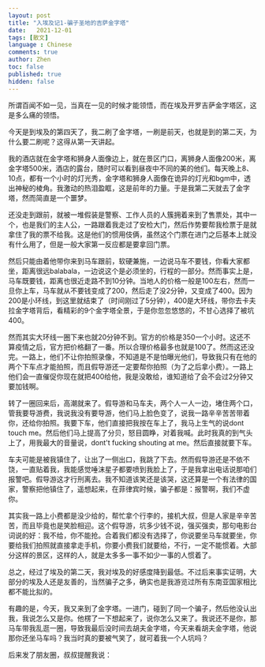 ```yaml
---
layout: post
title: "入埃及记1-骗子圣地的吉萨金字塔"
date:   2021-12-01
tags: [散文]
language : Chinese
comments: true
author: Zhen
toc: false
published: true
hidden: false
---
```

所谓百闻不如一见，当真在一见的时候才能领悟，而在埃及开罗吉萨金字塔区，这是多么痛的领悟。

今天是到埃及的第四天了，我二刷了金字塔，一刷是前天，也就是到的第二天，为什么要二刷呢？这得从第一天讲起。

我的酒店就在金字塔和狮身人面像边上，就在景区门口，离狮身人面像200米，离金字塔500米，酒店的露台，随时可以看到昼夜中不同的美的他们。每天晚上8、10点，都有一个小时的灯光秀，金字塔和狮身人面像在诡异的灯光和bgm中，透出神秘的棱角。我激动的热泪盈眶，这是前年的力量。于是我第二天就去了金字塔，然而简直是一个噩梦。

还没走到跟前，就被一堆假装是警察、工作人员的人簇拥着来到了售票处，其中一个，也是我们的主人公，一路跟着我走过了安检大门，然后作势要帮我检票于是就拿住了我的票不给我。这是他们的惯用伎俩，虽然这个门票在进门之后基本上就没有什么用了，但是一般大家第一反应都是要拿回门票。

然后只能由着他带你来到马车跟前，软硬兼施，一边说马车不要钱，你看大家都坐，距离很远balabala，一边说这个是必须坐的，行程的一部分。然而事实上是，马车既要钱，距离也很近走路不到10分钟。当地人的价格一般是100左右，然而一旦你上车，马车就从不要钱变成了200，然后走了没2分钟，又变成了400。因为200是小环线，到这里就结束了（时间刚过了5分钟），400是大环线，带你去卡夫拉金字塔背后，看精彩的9个金字塔全景，于是你忽忽悠悠的，不甘心选择了被坑400。

然而其实大环线一圈下来也就20分钟不到。官方的价格是350一个小时。这还不算疫情之后，官方把价格翻了一番。所以合理价格最多也就是100了。然而这还没完。一路上，他们不让你拍照录像，不知道是不是怕曝光他们，导致我只有在他的两个下车点才能拍照，而且假导游还一定要帮你拍照（为了之后拿小费）。一路上他们会一直催促你现在就把400给他，我是没敢给，谁知道给了会不会过2分钟又要加钱啊。

转了一圈回来后，高潮就来了。假导游和马车夫，两个人一人一边，堵住两个口，管我要导游费，我说我没有要导游，他们马上脸色变了，说我一路辛辛苦苦带着你，还给你拍照。我要下车，他们直接把我按在车上了，我马上生气的说dont touch me。然后他们马上提高了分贝，怒目圆睁，对着我喊。此时我真的到气头上了，用我最大的音量说，dont't fucking shouting at me。然后直接就要下车。

车夫可能是被我镇住了，让出了一侧出口，我跳了下去。然而假导游还是不依不饶，一直贴着我，我能感觉唾沫星子都要喷到我脸上了，于是我拿出电话说那咱们报警吧。假导游这才行刑离去。我不知道该笑还是该哭，这还算是一个有法律的国家，警察把他镇住了，遥想起来，在菲律宾时候，骗子都是：报警啊，我们不虚你。

其实我一路上小费都是没少给的，帮忙拿个行李的，接机大叔，但是人家是辛辛苦苦，而且毕竟也是笑脸相迎。这个假导游，坑多少钱不说，强买强卖，那句电影台词说的好：我不给，你不能抢。合着我们都没有选择了，你说要坐马车就要坐，你要给我们拍照就直接拿走手机，你要小费我们就要给，不行，一定不能惯着。大部分这样的景区，这样的人，就是太多多一事不如少一事的人惯着了。

总之，经过了埃及的第二天，我对埃及的好感度降到最低。不过后来事实证明，大部分的埃及人还是友善的，当然骗子之多，确实也是我游览过所有东南亚国家相比都不能比拟的。

有趣的是，今天，我又来到了金字塔。一进门，碰到了同一个骗子，然后他没认出我，我说怎么又是你。他楞了一下想起来了，说你怎么又来了。我说还不是你，那马车带我乱逛一圈，导致我最后没时间去胡夫金字塔，今天来看胡夫金字塔，他说那你还坐马车吗？我当时真的要被气笑了，就可着我一个人坑吗？

后来发了朋友圈，叔叔提醒我说：
<!--stackedit_data:
eyJoaXN0b3J5IjpbLTE1MzA2MDc4MzJdfQ==
-->